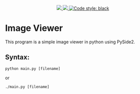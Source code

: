 <div align=center>
  <a href="https://github.com/N1nj4R8/ImageViewer/blob/main/LICENSE.md">
    <img src="https://img.shields.io/github/license/N1nj4R8/ImageViewer">
  </a>
  <a href="https://github.com/N1njaR8/ImageViwer">
    <img src="https://img.shields.io/github/commit-activity/m/N1nj4R8/ImageViewer?style=flat">
  </a>
  <a href="https://github.com/N1njaR8/ImageViwer">
    <img alt="Code style: black" src="https://img.shields.io/badge/code%20style-black-000000.svg">
  </a>
</div>

# Image Viewer
This program is a simple image viewer in python using PySide2.

## Syntax:
```shell
python main.py [filename]
```
or

```shell
./main.py [filename]
```

